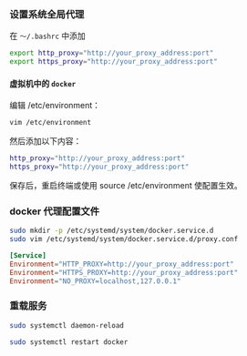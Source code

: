 ### 设置系统全局代理
在 `～/.bashrc` 中添加
```bash
export http_proxy="http://your_proxy_address:port"
export https_proxy="http://your_proxy_address:port"
```
#### 虚拟机中的 `docker`
编辑 /etc/environment：

```bash
vim /etc/environment
```
然后添加以下内容：

```bash
http_proxy="http://your_proxy_address:port"
https_proxy="http://your_proxy_address:port"
```
保存后，重启终端或使用 source /etc/environment 使配置生效。

### docker 代理配置文件
```bash
sudo mkdir -p /etc/systemd/system/docker.service.d
sudo vim /etc/systemd/system/docker.service.d/proxy.conf
```
``` conf
[Service]
Environment="HTTP_PROXY=http://your_proxy_address:port"
Environment="HTTPS_PROXY=http://your_proxy_address:port"
Environment="NO_PROXY=localhost,127.0.0.1"
```

### 重载服务

```bash
sudo systemctl daemon-reload 

sudo systemctl restart docker
```



